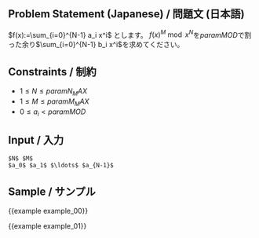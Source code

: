 Problem Statement (Japanese) / 問題文 (日本語)
---------
$f(x):=\sum_{i=0}^{N-1} a_i x^i$ とします。
$f(x)^M \bmod x^{N}$を${{param MOD}}$で割った余り$\sum_{i=0}^{N-1} b_i x^i$を求めてください。

Constraints / 制約
---------

- $1 \leq N \leq {{param N_MAX}}$
- $1 \leq M \leq {{param M_MAX}}$
- $0 \leq a_i < {{param MOD}}$

Input / 入力
---------

```
$N$ $M$
$a_0$ $a_1$ $\ldots$ $a_{N-1}$
```

Sample / サンプル
---------

{{example example_00}}

{{example example_01}}
